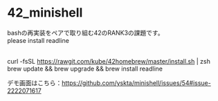 # 42_minishell
bashの再実装をペアで取り組む42のRANK3の課題です。<br>
please install readline <br> <br>

curl -fsSL https://rawgit.com/kube/42homebrew/master/install.sh | zsh <br>
brew update && brew upgrade && brew install readline <br>

デモ画面はこちら：https://github.com/yskta/minishell/issues/54#issue-2222071617
